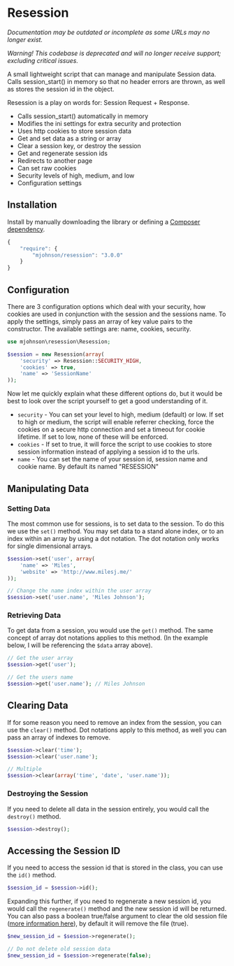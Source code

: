 # Resession #

*Documentation may be outdated or incomplete as some URLs may no longer exist.*

*Warning! This codebase is deprecated and will no longer receive support; excluding critical issues.*

A small lightweight script that can manage and manipulate Session data. Calls session_start() in memory so that no header errors are thrown, as well as stores the session id in the object.

Resession is a play on words for: Session Request + Response.

* Calls session_start() automatically in memory
* Modifies the ini settings for extra security and protection
* Uses http cookies to store session data
* Get and set data as a string or array
* Clear a session key, or destroy the session
* Get and regenerate session ids
* Redirects to another page
* Can set raw cookies
* Security levels of high, medium, and low
* Configuration settings

## Installation ##

Install by manually downloading the library or defining a [Composer dependency](http://getcomposer.org/).

```javascript
{
    "require": {
        "mjohnson/resession": "3.0.0"
    }
}
```

## Configuration ##

There are 3 configuration options which deal with your security, how cookies are used in conjunction with the session and the sessions name. To apply the settings, simply pass an array of key value pairs to the constructor. The available settings are: name, cookies, security.

```php
use mjohnson\resession\Resession;

$session = new Resession(array(
    'security' => Resession::SECURITY_HIGH,
    'cookies' => true,
    'name' => 'SessionName'
));
```

Now let me quickly explain what these different options do, but it would be best to look over the script yourself to get a good understanding of it.

* `security` - You can set your level to high, medium (default) or low. If set to high or medium, the script will enable referrer checking, force the cookies on a secure http connection and set a timeout for cookie lifetime. If set to low, none of these will be enforced.
* `cookies` - If set to true, it will force the script to use cookies to store session information instead of applying a session id to the urls.
* `name` - You can set the name of your session id, session name and cookie name. By default its named "RESESSION"

## Manipulating Data ##

### Setting Data ###

The most common use for sessions, is to set data to the session. To do this we use the `set()` method. You may set data to a stand alone index, or to an index within an array by using a dot notation. The dot notation only works for single dimensional arrays.

```php
$session->set('user', array(
    'name' => 'Miles',
    'website' => 'http://www.milesj.me/'
));

// Change the name index within the user array
$session->set('user.name', 'Miles Johnson');
```

### Retrieving Data ###

To get data from a session, you would use the `get()` method. The same concept of array dot notations applies to this method. (In the example below, I will be referencing the `$data` array above).

```php
// Get the user array
$session->get('user');

// Get the users name
$session->get('user.name'); // Miles Johnson
```

## Clearing Data ##

If for some reason you need to remove an index from the session, you can use the `clear()` method. Dot notations apply to this method, as well you can pass an array of indexes to remove.

```php
$session->clear('time');
$session->clear('user.name');

// Multiple
$session->clear(array('time', 'date', 'user.name'));
```

### Destroying the Session ###

If you need to delete all data in the session entirely, you would call the `destroy()` method.

```php
$session->destroy();
```

## Accessing the Session ID ##

If you need to access the session id that is stored in the class, you can use the `id()` method.

```php
$session_id = $session->id();
```

Expanding this further, if you need to regenerate a new session id, you would call the `regenerate()` method and the new session id will be returned. You can also pass a boolean true/false argument to clear the old session file ([more information here](http://us2.php.net/session_regenerate_id)), by default it will remove the file (true).

```php
$new_session_id = $session->regenerate();

// Do not delete old session data
$new_session_id = $session->regenerate(false);
```
